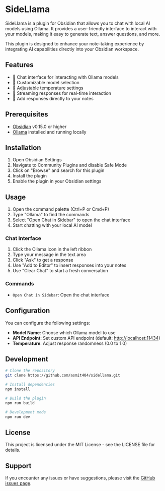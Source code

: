 # SideLlama

SideLlama is a plugin for Obsidian that allows you to chat with local AI models using Ollama. It provides a user-friendly interface to interact with your models, making it easy to generate text, answer questions, and more.

This plugin is designed to enhance your note-taking experience by integrating AI capabilities directly into your Obsidian workspace.

## Features

- 💬 Chat interface for interacting with Ollama models
- 🎯 Customizable model selection
- 🔧 Adjustable temperature settings
- 🚀 Streaming responses for real-time interaction
- 📝 Add responses directly to your notes

## Prerequisites

- [Obsidian](https://obsidian.md/) v0.15.0 or higher
- [Ollama](https://ollama.ai/) installed and running locally

## Installation

1. Open Obsidian Settings
2. Navigate to Community Plugins and disable Safe Mode
3. Click on "Browse" and search for this plugin
4. Install the plugin
5. Enable the plugin in your Obsidian settings

## Usage

1. Open the command palette (Ctrl+P or Cmd+P)
2. Type "Ollama" to find the commands
3. Select "Open Chat in Sidebar" to open the chat interface
4. Start chatting with your local AI model

### Chat Interface

1. Click the Ollama icon in the left ribbon
2. Type your message in the text area
3. Click "Ask" to get a response
4. Use "Add to Editor" to insert responses into your notes
5. Use "Clear Chat" to start a fresh conversation

### Commands

- `Open Chat in Sidebar`: Open the chat interface

## Configuration

You can configure the following settings:

- **Model Name**: Choose which Ollama model to use
- **API Endpoint**: Set custom API endpoint (default: <http://localhost:11434>)
- **Temperature**: Adjust response randomness (0.0 to 1.0)

## Development

```bash
# Clone the repository
git clone https://github.com/asmit404/sidellama.git

# Install dependencies
npm install

# Build the plugin
npm run build

# Development mode
npm run dev
```

## License

This project is licensed under the MIT License - see the LICENSE file for details.

## Support

If you encounter any issues or have suggestions, please visit the [GitHub issues page](https://github.com/asmit404/sidellama/issues).
